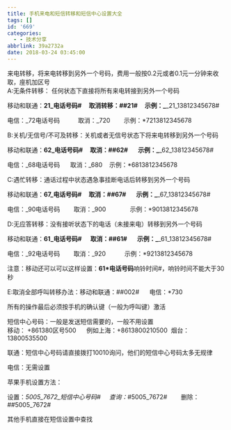 ```yaml
---
title: 手机来电和短信转移和短信中心设置大全
tags: []
id: '669'
categories:
  - - 技术分享
abbrlink: 39a2732a
date: 2018-03-24 03:45:00
---
```


来电转移，将来电转移到另外一个号码，费用一般按0.2元或者0.1元一分钟来收取，座机加区号  
A:无条件转移： 任何状态下直接将所有来电转接到另外一个号码

移动和联通：**21_电话号码#     取消转移：##21#     示例：_**_21_13812345678#

电信：_72电话号码　　　取消：_720        示例：\*7213812345678

B:关机/无信号/不可及转移：关机或者无信号状态下将来电转移到另外一个号码

移动和联通：**62_电话号码#     取消：##62#       示例：_**_62_13812345678#

电信：_68电话号码      取消：_680    示例：\*6813812345678

C:遇忙转移：通话过程中状态遇急事挂断电话后转移到另外一个号码

移动和联通：**67_电话号码#     取消：##67#       示例：_**_67_13812345678#

电信：_90电话号码        取消：_900              示例：\*9013812345678

D:无应答转移：没有接听状态下的电话（未接来电）转移到另外一个号码

移动和联通：**61_电话号码#      取消：##61#       示例：_**_61_13812345678#

电信：_92电话号码        取消：_920           示例：\*9213812345678

注意：移动还可以可以这样设置：**61\*电话号码**响铃时间#，响铃时间不能大于30秒

E:取消全部呼叫转移办法：移动和联通：##002#      电信：\*730

所有的操作最后必须按手机的确认键（一般为呼叫键）激活

短信中心号码：一般是发送短信需要的，一般不用设置  
移动： +861380区号500      例如上海：+8613800210500  烟台：13800535500

联通：短信中心号码请直接拨打10010询问，他们的短信中心号码太多无规律

电信：无需设置

苹果手机设置方法：

设置：_5005_7672_短信中心号码#     查询：_#5005_7672#        删除：##5005_7672#

其他手机直接在短信设置中查找
